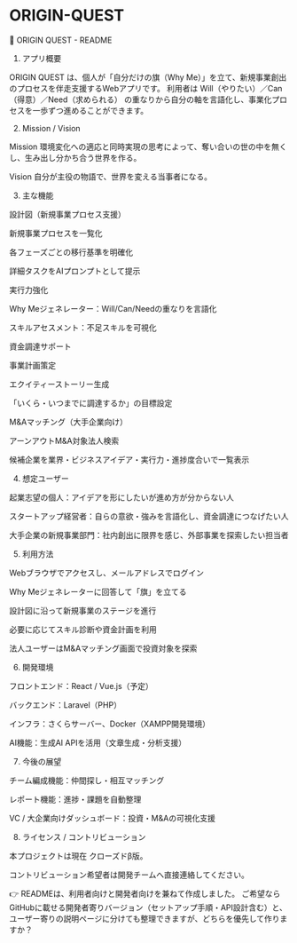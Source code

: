 # ORIGIN-QUEST
📘 ORIGIN QUEST - README
1. アプリ概要

ORIGIN QUEST は、個人が「自分だけの旗（Why Me）」を立て、新規事業創出のプロセスを伴走支援するWebアプリです。
利用者は Will（やりたい）／Can（得意）／Need（求められる） の重なりから自分の軸を言語化し、事業化プロセスを一歩ずつ進めることができます。

2. Mission / Vision

Mission
環境変化への適応と同時実現の思考によって、奪い合いの世の中を無くし、生み出し分かち合う世界を作る。

Vision
自分が主役の物語で、世界を変える当事者になる。

3. 主な機能

設計図（新規事業プロセス支援）

新規事業プロセスを一覧化

各フェーズごとの移行基準を明確化

詳細タスクをAIプロンプトとして提示

実行力強化

Why Meジェネレーター：Will/Can/Needの重なりを言語化

スキルアセスメント：不足スキルを可視化

資金調達サポート

事業計画策定

エクイティーストーリー生成

「いくら・いつまでに調達するか」の目標設定

M&Aマッチング（大手企業向け）

アーンアウトM&A対象法人検索

候補企業を業界・ビジネスアイデア・実行力・進捗度合いで一覧表示

4. 想定ユーザー

起業志望の個人：アイデアを形にしたいが進め方が分からない人

スタートアップ経営者：自らの意欲・強みを言語化し、資金調達につなげたい人

大手企業の新規事業部門：社内創出に限界を感じ、外部事業を探索したい担当者

5. 利用方法

Webブラウザでアクセスし、メールアドレスでログイン

Why Meジェネレーターに回答して「旗」を立てる

設計図に沿って新規事業のステージを進行

必要に応じてスキル診断や資金計画を利用

法人ユーザーはM&Aマッチング画面で投資対象を探索

6. 開発環境

フロントエンド：React / Vue.js（予定）

バックエンド：Laravel（PHP）

インフラ：さくらサーバー、Docker（XAMPP開発環境）

AI機能：生成AI APIを活用（文章生成・分析支援）

7. 今後の展望

チーム編成機能：仲間探し・相互マッチング

レポート機能：進捗・課題を自動整理

VC / 大企業向けダッシュボード：投資・M&Aの可視化支援

8. ライセンス / コントリビューション

本プロジェクトは現在 クローズドβ版。

コントリビューション希望者は開発チームへ直接連絡してください。

👉 READMEは、利用者向けと開発者向けを兼ねて作成しました。
ご希望なら GitHubに載せる開発者寄りバージョン（セットアップ手順・API設計含む）と、ユーザー寄りの説明ページに分けても整理できますが、どちらを優先して作りますか？
